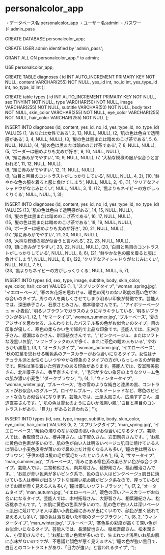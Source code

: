 # personalcolor_app

・データベース名:personalcolor_app
・ユーザー名:admin
・パスワード:admin_pass


CREATE DATABASE personalcolor_app;

CREATE USER admin identified by 'admin_pass';

GRANT ALL ON personalcolor_app.* to admin;

USE personalcolor_app;



<!-- CREATE TABLE diagnoses (
id INT AUTO_INCREMENT PRIMARY KEY NOT NULL,
sex TINYINT NOT NULL,
question_id INT NOT NULL,
content VARCHAR(255) NOT NULL,
yes_id int,
no_id int,
type_id int,
UNIQUE sex_question_id_index(sex, question_id)
); -->

CREATE TABLE diagnoses (
id INT AUTO_INCREMENT PRIMARY KEY NOT NULL,
content VARCHAR(255) NOT NULL,
yes_id int,
no_id int,
yes_type_id int,
no_type_id int
);



CREATE table types (
id INT AUTO_INCREMENT PRIMARY KEY NOT NULL,
sex TINYINT NOT NULL,
type VARCHAR(50) NOT NULL,
image VARCHAR(255) NOT NULL,
subtitle VARCHAR(50) NOT NULL,
body text NOT NULL,
skin_color VARCHAR(255) NOT NULL,
eye_color VARCHAR(255) NOT NULL,
hair_color VARCHAR(255) NOT NULL
);



<!-- INSERT INTO diagnoses (id, sex, question_id, content, yes_id, no_id, type_id) VALUES
(1, 0, 1, 'あなたは女性である', 2, 2, NULL),
(2,	1, 2, '肌の色は色白で透明感がある', 3, 4, NULL),	
(3,	1, 3, '髪の色は黒または暗めのこげ茶である', 5, 6, NULL),	
(4,	1, 4, '髪の色は黒または暗めのこげ茶である', 7, 8, NULL),	
(5,	1, 5, 'ボーダーは細めよりも太めが好き', 9, 10, NULL),	
(6, 1, 6, '頬に赤みがでやすい', 10, 9, NULL),
(7,	1, 7, '大柄な模様の服が似合うと言われる', 11,	12, NULL),	
(8,	1, 8, '頬に赤みがでやすい', 12, 11, NULL),	
(9,	1, 9, '白目と黒目のコントラストがしっかりしている', 4, 2, 1),
(10, 1,	10, '鮮やかな色の服を着ると服に負けてしまう', 2, 4, 2),
(11, 1,	11, 'クリアなアイシャドウがなじみにくい', 3, 1, 3),
(12, 1,	12,	'黒よりもネイビーの方がしっくりくる', 1, 3, 4);


INSERT INTO diagnoses (id, sex, question_id, content, yes_id, no_id, type_id) VALUES
(13, 2,	2, '肌の色は色白で透明感がある', 3, 4, NULL),	
(14, 2,	3, '髪の色は黒または暗めのこげ茶である', 5, 6, NULL),	
(15, 2,	4, '髪の色は黒または暗めのこげ茶である', 7, 8, NULL),	
(16, 2,	5, 'ボーダーは細めよりも太めが好き', 9, 10, NULL),	
(17, 2,	6, '頬に赤みがでやすい', 10, 9, NULL),	
(18, 2,	7, '大柄な模様の服が似合うと言われる', 11, 12, NULL),	
(19, 2,	8, '頬に赤みがでやすい', 12, 11, NULL),
(20, 2,	9, '白目と黒目のコントラストがしっかりしている', 8, 6, 5),
(21, 2,	10, '鮮やかな色の服を着ると服に負けてしまう', 6, 8, 6),
(22, 2,	11, 'クリアなアイシャドウがなじみにくい', 7, 5, 7),  
(23, 2,	12, '黒よりもネイビーの方がしっくりくる', 5, 7, 8); -->

INSERT INTO diagnoses (id, content, yes_id, no_id, yes_type_id, no_type_id) VALUES
(1, 'あなたは女性である', 2, 13, NULL, NULL),
(2,	'肌の色は色白で透明感がある', 3, 4, NULL, NULL),	
(3,	'髪の色は黒または暗めのこげ茶である', 5, 6, NULL, NULL),	
(4,	'髪の色は黒または暗めのこげ茶である', 7, 8, NULL, NULL),	
(5,	'ボーダーは細めよりも太めが好き', 9, 10, NULL, NULL),	
(6, '頬に赤みがでやすい', 10, 9, NULL, NULL),
(7,	'大柄な模様の服が似合うと言われる', 11, 12, NULL, NULL),	
(8,	'頬に赤みがでやすい', 12, 11, NULL, NULL),	
(9,	'白目と黒目のコントラストがしっかりしている', NULL, NULL, 4, 2),
(10, '鮮やかな色の服を着ると服に負けてしまう', NULL, NULL, 2, 4),
(11, 'クリアなアイシャドウがなじみにくい', NULL, NULL, 3, 1),
(12, '黒よりもネイビーの方がしっくりくる', NULL, NULL, 1, 3);


INSERT INTO diagnoses (id, content, yes_id, no_id, yes_type_id, no_type_id) VALUES
(13, '肌の色は色白で透明感がある', 14, 15, NULL, NULL),	
(14, '髪の色は黒または暗めのこげ茶である', 16, 17, NULL, NULL),	
(15, '髪の色は黒または暗めのこげ茶である', 18, 19, NULL, NULL),	
(16, 'ボーダーは細めよりも太めが好き', 20, 21, NULL, NULL),	
(17, '頬に赤みがでやすい', 21, 20, NULL, NULL),	
(18, '大柄な模様の服が似合うと言われる', 22, 23, NULL, NULL),	
(19, '頬に赤みがでやすい', 23, 22, NULL, NULL),
(20, '白目と黒目のコントラストがしっかりしている', NULL, NULL, 8, 6),
(21, '鮮やかな色の服を着ると服に負けてしまう', NULL, NULL, 6, 8),
(22, 'クリアなアイシャドウがなじみにくい', NULL, NULL, 7, 5),  
(23, '黒よりもネイビーの方がしっくりくる', NULL, NULL, 5, 7);



INSERT INTO types (id, sex, type, image, subtitle, body, skin_color, eye_color, hair_color) VALUES
(1,	1, 'スプリングタイプ', 'woman_spring.jpg',	'イエローベース', 
'春のお花畑を思わせる、暖色の濁りのない彩度の高い色がお似合いのタイプ。周りの人を楽しくさせてしまう明るい印象が特徴です。芸能人では、深田恭子さん、石原さとみさん、橋本環奈さんです。', 
'アイボリーベージュ or 小麦色', '明るいブラウンでガラスのようにキラキラしている', '明るいブラウンが多い'),
(2,	1, 'サマータイプ',	 'woman_summer.jpg', 'ブルーベース', 
'夏のアジサイを思わせる、ふんわりとしたパステル系の色がお似合いのタイプ。目の印象が優しく、寒色の柔らかい色で知的で上品な印象です。芸能人では、広末涼子さん、綾瀬はるかさん、新垣結衣さんです。', 
'ピンクベージュ、またはソフトな浅黒いお肌', 'ソフトブラックの人が多く、まれに茶色の瞳の人もいる', 'やわらかい黒髪'),
(3,	1, 'オータムタイプ', 'woman_autumn.jpg', 'イエローベース', 
'秋の紅葉を思わせる暖色系のアースカラーがお似合いになるタイプ。女性はナチュラル派と女性らしいつややかな印象の２タイプの方がいらっしゃるのが特徴です。男性は落ち着いた包容力のある印象があります。芸能人では、安室奈美恵さん、北川景子さん、香里奈さんです。', '毛穴が少ない象牙のようなクリーム色の肌か濃い小麦色', 'ダークブラウン', ''),
(4,	1, 'ウィンタータイプ', 'woman_winter.jpg', 'ブルーベース', 
'冬の雪のような純白と漆黒の黒、コントラストがお似合いのグループ。ロイヤルブルー、ボルドーレッドなど、寒色のビビットな色もお似合いになります。芸能人では、土屋太鳳さん、広瀬すずさん、渡辺直美さんです。', 
'肌の色は雪女のように白いか浅黒い肌', '白目と黒目のコントラストがあり、「目力」があると言われる', '');


INSERT INTO types (id, sex, type, image, subtitle, body, skin_color, eye_color, hair_color) VALUES
(5,	2, 'スプリングタイプ', 'man_spring.jpg', 'イエローベース', 
'暖色の濁りのない彩度の高い色がお似合いになるタイプ。芸能人では、香取慎吾さん、櫻井翔さん、山下智久さん、岩田剛典さんです。', 'お肌に黄色の色素が多いので、肌の色が白い人は明るいベージュ肌日に焼けている人は明るい小麦色皮膚が薄いので鼻の上だけ赤くなる人も多い', '瞳の色は明るいブラウン', '子供の頃は髪の毛が栗毛だったという人も'),
(6,	2, 'サマータイプ', 'man_summer.jpg', 'ブルーベース', 
'青みにある寒色系の柔らかい色が似合うタイプ。芸能人では、二宮和也さん、向井理さん、綾野剛さん、福山雅治さんです。', 
'お肌が青い色素が多いピンク系で、色の白い人はピンクベージュ肌日に焼けている人は赤味が出るソフトな浅黒い肌お肌がピンク系なので、座っているだけでお顔が赤く見える人も多い', '瞳は優しいソフトブラック', ''),
(7,	2, 'オータムタイプ', 'man_autumn.jpg', 'イエローベース', 
'暖色の深いアースカラーがお似合いになるタイプ。芸能人では、木村拓哉さん、大野智さん、相葉雅紀さん、松坂桃李さんです。', 
'お肌に黄色の色素が多いので、肌の色が白い人は深いベージュ肌日に焼けている人は濃い小麦色顔に赤みが出にくいので、顔色が悪く疲れて見える人も多い', '瞳の色は落ち着いた印象のダークブラウン', ''),
(8,	2, 'ウィンタータイプ', 'man_winter.jpg', 'ブルーベース',	'寒色系の彩度が高くて深い色がお似合いになるタイプ。芸能人では、長瀬智也さん、稲垣吾郎さん、松本潤さん、小栗旬さんです。', 'お肌に青い色素が多いので、生まれつき浅黒いお肌お肌に赤味がないのですが、不思議と顔色が悪く見えません', '瞳の色が強い黒目で、白目とのコントラストがあり、「目力が強い」と言われるタイプ', '');





